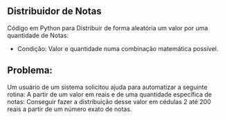 ## Distribuidor de Notas
Código em Python para Distribuir de forma aleatória um valor por uma quantidade de Notas:
- Condição: Valor e quantidade numa combinação matemática possível.
## Problema:
Um usuário de um sistema solicitou ajuda para automatizar a seguinte rotina:
A partir de um valor em reais e de uma quantidade específica de notas:
Conseguir fazer a distribuição desse valor em cédulas 2 até 200 reais a partir de um número exato de notas.
